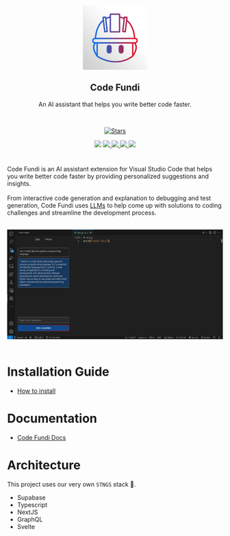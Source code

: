 <p align="center">
 <img width="150px" src="./media/gradient-bg-logo.png" align="center" alt="Code Fundi" />
 <h2 align="center"><b>Code Fundi</b></h2>
 <p align="center">An AI assistant that helps you write better code faster.</p>
 </br>
</p>
  <p align="center">
    <a href="https://github.com/Code-Fundi/code-fundi/stargazers">
      <img alt="Stars" src="https://img.shields.io/github/stars/Code-Fundi/code-fundi.svg" />
    </a>
  </p>
</p>

<p align="center">
  <img src="https://img.shields.io/static/v1?label=Stage&message=Alpha&color=0071f3" />
  <a href="https://www.gnu.org/licenses/agpl-3.0">
    <img src="https://img.shields.io/static/v1?label=Licence&message=AGPL%20v3&color=000" />
  </a>
  <a href="https://discord.gg/6RJTWCuWZj">
    <img src="https://img.shields.io/badge/Discord-7289DA?logo=discord&logoColor=white" />
  </a>
  <a href="https://twitter.com/code_fundi">
    <img src="https://img.shields.io/badge/Twitter-00acee?logo=twitter&logoColor=white" />
  </a>
  <a href="https://www.tiktok.com/@codefundi">
    <img src="https://img.shields.io/badge/TikTok-000000?logo=tiktok&logoColor=white" />
  </a>
<br />
</p>


#

Code Fundi is an AI assistant extension for Visual Studio Code that helps you write better code faster by providing personalized suggestions and insights.
<br/>
<br/>
From interactive code generation and explanation to debugging and test generation, Code Fundi uses [LLMs](https://en.wikipedia.org/wiki/Large_language_model) to help come up with solutions to coding challenges and streamline the development process.
<br/>
<br/>

<p align="center">
  <img src="https://raw.githubusercontent.com/Code-Fundi/.github/main/media/vscode.png" alt="App screenshot">
  <br />
  <br />
</p>

# Installation Guide

- [How to install](https://docs.codefundi.app/docs/installation)

# Documentation

- [Code Fundi Docs](https://docs.codefundi.app/)

# Architecture

This project uses our very own `STNGS` stack 🐝.

- Supabase
- Typescript
- NextJS
- GraphQL
- Svelte
